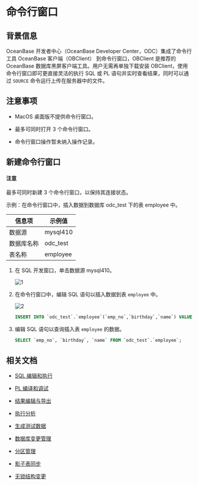 # 命令行窗口

## 背景信息

OceanBase 开发者中心（OceanBase Developer Center，ODC）集成了命令行工具 OceanBase 客户端（OBClient） 到命令行窗口，OBClient 是推荐的 OceanBase 数据库黑屏客户端工具。用户无需再单独下载安装 OBClient，使用命令行窗口即可更直接灵活的执行 SQL 或 PL 语句并实时查看结果，同时可以通过 `SOURCE` 命令运行上传在服务器中的文件。

## 注意事项

- MacOS 桌面版不提供命令行窗口。

- 最多可同时打开 3 个命令行窗口。

- 命令行窗口操作暂未纳入操作记录。

## 新建命令行窗口

<main id="notice" type='notice'>
   <h4>注意</h4>
   <p>最多可同时新建 3 个命令行窗口，以保持其连接状态。</p>
</main> 

示例：在命令行窗口中，插入数据到数据库 odc_test 下的表 employee 中。

| 信息项 | 示例值 |
| ------ | ------ |
|数据源 | mysql410 |
|数据库名称|odc_test|
|表名称|employee|

1. 在 SQL 开发窗口，单击数据源 mysql410。

   ![1](https://obbusiness-private.oss-cn-shanghai.aliyuncs.com/doc/img/odc/420/sql-development/command%20line%20window/1.0.png)

2. 在命令行窗口中，编辑 SQL 语句以插入数据到表 `employee` 中。

   ![2](https://obbusiness-private.oss-cn-shanghai.aliyuncs.com/doc/img/odc/420/sql-development/command%20line%20window/2.0.png)

   ```sql
   INSERT INTO `odc_test`.`employee`(`emp_no`,`birthday`,`name`) VALUES (1001,'2023-07-16','xiaohong');
   ```
3. 编辑 SQL 语句以查询插入表 `employee` 的数据。

   ```sql
   SELECT `emp_no`, `birthday`, `name` FROM `odc_test`.`employee`;
   ```

## 相关文档

- [SQL 编辑和执行](../500.sql-development/100.sql-editing-and-execution.md)

- [PL 编译和调试](../500.sql-development/200.pl-compile-and-debug.md)

- [结果编辑与导出](../500.sql-development/400.result-editing-and-exporting.md)

- [执行分析](../500.sql-development/500.perform-analysis.md)

- [生成测试数据](../500.sql-development/600.data-mocking.md)

- [数据库变更管理](../700.database-change-management/600.database-change.md)

- [分区管理](../800.data-Lifecycle-management/300.partition-scheme.md)

- [影子表同步](../700.database-change-management/800.shadow-table-synchronization.md)

- [无锁结构变更](../700.database-change-management/700.table-structure-change.md)
